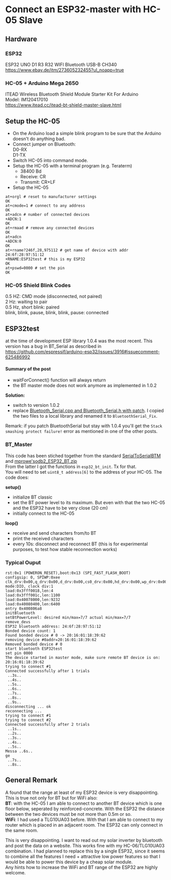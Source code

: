 # Connect an ESP32-master with HC-05 Slave
## Hardware
### ESP32
ESP32 UNO D1 R3 R32 WIFI Bluetooth USB-B CH340  
https://www.ebay.de/itm/273605232455?ul_noapp=true

### HC-05 + Arduino Mega 2650
ITEAD Wireless Bluetooth Shield Module Starter Kit For Arduino  
Model: IM120417010  
https://www.itead.cc/itead-bt-shield-master-slave.html

## Setup the HC-05
- On the Arduino load a simple blink program to be sure that the Arduino doesn't do anything bad.  
- Connect jumper on Bluetooth:  
D0-RX  
D1-TX  
- Switch HC-05 into command mode.
- Setup the HC-05 with a terminal program (e.g. Teraterm)  
  - 38400 Bd  
  - Receive: CR  
  - Transmit: CR+LF  
- Setup the HC-05  

```
at+orgl # reset to manufacturer settings
OK
at+cmode=1 # connect to any address
OK
at+adcn # number of connected devices
+ADCN:1
OK
at+rmaad # remove any connected devices
OK
at+adcn
+ADCN:0
OK
at+rname?246f,28,975112 # get name of device with addr 24:6f:28:97:51:12
+RNAME:ESP32test # this is my ESP32
OK
at+pswd=0000 # set the pin
OK
```
### HC-05 Shield Blink Codes
0.5 HZ: CMD mode (disconnected, not paired)  
2 Hz: waiting to pair  
0.5 Hz, short blink: paired  
blink, blink, pause, blink, blink, pause: connected  
## ESP32test
at the time of development ESP library 1.0.4 was the most recent. This version has a bug in BT_Serial as described in
https://github.com/espressif/arduino-esp32/issues/3916#issuecomment-625486992
#### Summary of the post
- waitForConnect() function will always return
- the BT master mode does not work anymore as implemented in 1.0.2  

**Solution:**
- switch to version 1.0.2
- replace [Bluetooth_Serial.cpp and Bluetooth_Serial.h with patch](https://github.com/espressif/arduino-esp32/blob/f0e2e2a62fe98ec9657f3935c41c88a0fd0e7acd/libraries/BluetoothSerial/src). I copied the two files to a local library and renamed it to `BluetoothSerial_Fix`.

Remark: if you patch BluetoothSerial but stay with 1.0.4 you'll get the `Stack smashing protect failure!` error as mentioned in one of the other posts.

 ### BT_Master
 This code has been stiched together from the standard [SerialToSerialBTM](https://github.com/espressif/arduino-esp32/blob/master/libraries/BluetoothSerial/examples/SerialToSerialBTM/SerialToSerialBTM.ino) and [mprowe's](https://github.com/mprowe )[odb2_ESP32_BT.zip](https://github.com/espressif/arduino-esp32/files/4501632/odb2_ESP32_BT.zip)  
 From the latter I got the functions in `esp32_bt_init`. Tx for that.  
 You will need to set `uint8_t address[6]` to the address of your HC-05.
 The code does:  

**setup()**
 - initialize BT classic
 - set the BT power level to its maximum. But even with that the two HC-05 and the ESP32 have to be very close (20 cm)
 - initially connect to the HC-05  

**loop()**
- receive and send characters from/to BT
- print the received characters
- every 10s: disconnect and reconnect BT (this is for experimental purposes, to test how stable reconnection works)

### Typical Ouput
```
rst:0x1 (POWERON_RESET),boot:0x13 (SPI_FAST_FLASH_BOOT)
configsip: 0, SPIWP:0xee
clk_drv:0x00,q_drv:0x00,d_drv:0x00,cs0_drv:0x00,hd_drv:0x00,wp_drv:0x00
mode:DIO, clock div:1
load:0x3fff0018,len:4
load:0x3fff001c,len:1100
load:0x40078000,len:9232
load:0x40080400,len:6400
entry 0x400806a8
initBluetooth
setBtPowerLevel: desired min/max=7/7 actual min/max=7/7
remove_devs
ESP32 bluetooth address: 24:6f:28:97:51:12
Bonded device count: 1
Found bonded device # 0 -> 20:16:01:18:39:62
removing device #0addr=20:16:01:18:39:62
Removed bonded device # 0
start bluetooth ESP32test
set pin 0000
The device started in master mode, make sure remote BT device is on: 20:16:01:18:39:62
trying to connect #1
Connected successfully after 1 trials
 ..3s..
 ..4s..
 ..5s..
 ..6s..
 ..7s..
 ..8s..
 ..9s..
disconnecting ... ok
reconnecting ...
trying to connect #1
trying to connect #2
Connected successfully after 2 trials
 ..1s..
 ..2s..
 ..3s..
 ..4s..
 ..5s..
Messa ..6s..
ge
 ..7s..
 ..8s..

```

## General Remark
A found that the range at least of my ESP32 device is very disappointing. This is true not only for BT but for WiFi also:  
**BT**: with the HC-05 I am able to connect to another BT device which is one floor below, seperated by reinforced-concrete. With the ESP32 the distance between the two devices must be not more than 0.5m or so.  
**WiFi**: I had used a TLG10UA03 before. With that I am able to connect to my router which is placed in an adjacent room. The ESP32 can only connect in the same room.  

This is very disappointing. I want to read out my solar inverter by bluetooth and post the data on a website. This works fine with my HC-06/TLG10UA03 combination. I had planned to replace this by a single ESP32, since it seems to combine all the features I need + attractive low power features so that I would be able to power this device by a cheap solar module.  
Any hints how to increase the WiFi and BT range of the ESP32 are highly welcome.

